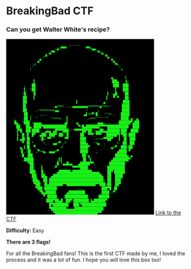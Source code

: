 
<h1>BreakingBad CTF</h1>
<h3>Can you get Walter White's recipe?</h3>
<img src=1.png width="400px"/>
<a href="https://drive.google.com/drive/u/0/folders/1WGTR_UqDbaJwvqNyQFF9r5HVnYhUHdds">Link to the CTF</a>
<p><b>Difficulty: </b> Easy</p>
<p><b>There are 3 flags!</b></p>
<p>For all the BreakingBad fans! This is the first CTF made by me, I loved the process and it was a lot of fun. I hope you will love this box too!</p>

